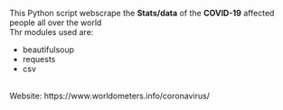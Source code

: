 This Python script webscrape the **Stats/data** of the **COVID-19** affected people all over the world <br>
Thr modules used are:
<ul>
   <li>beautifulsoup</li>
   <li>requests</li>
   <li>csv</li>
</ul><br>
Website: https://www.worldometers.info/coronavirus/ 

